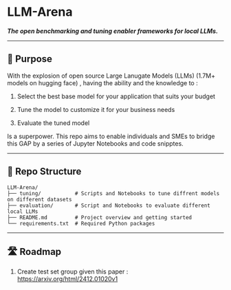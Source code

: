# LLM-Arena

**_The open benchmarking and tuning enabler frameworks for local LLMs._**

---

## 🎯 Purpose

With the explosion of open source Large Lanugate Models (LLMs) (1.7M+ models on hugging face) , having the ability and the knowledge to : 
1. Select the best base model for your application that suits your budget

2. Tune the model to customize it for your business needs

3. Evaluate the tuned model

Is a superpower. This repo aims to enable individuals and SMEs to bridge this GAP by a series of Jupyter Notebooks and code snipptes. 

---

## 📁 Repo Structure

```
LLM-Arena/
├── tuning/           # Scripts and Notebooks to tune diffrent models on different datasets
├── evaluation/       # Script and Notebooks to evaluate different local LLMs
├── README.md         # Project overview and getting started
└── requirements.txt  # Required Python packages
```

---

## 🛣 Roadmap

1. Create test set group given this paper : https://arxiv.org/html/2412.01020v1

